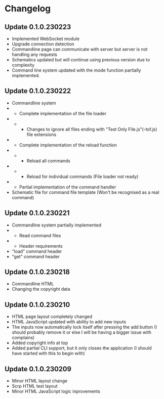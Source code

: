 # Changelog

## Update 0.1.0.230223
- Implemented WebSocket module
- Upgrade connection detection
- Commandline page can communicate with server but server is not handling any requests
- Schematics updated but will continue using previous version due to complexity
- Command line system updated with the mode function partially implemented.

## Update 0.1.0.230222
- Commandline system
- - Complete implementation of the file loader
- - - Changes to ignore all files ending with "Test Only File.js"(-tof.js) file extensions
- - Complete implementation of the reload function
- - - Reload all commands
- - - Reload for individual commands (File loader not ready)
- - Partial implementation of the command handler
- Schematic file for command file template (Won't be recognised as a real command)

## Update 0.1.0.230221
- Commandline system partially implemented
- - Read command files
- - Header requirements
- "load" command header
- "get" command header

## Update 0.1.0.230218
- Commandline HTML
- Changing the copyright data

## Update 0.1.0.230210
- HTML page layout completely changed
- HTML JavaScript updated with ability to add new inputs
- The inputs now automatically lock itself after pressing the add button (I should probably remove it or else I will be having a bigger issue with complains)
- Added copyright info at top
- Added partial CLI support, but it only closes the application (I should have started with this to begin with)

## Update 0.1.0.230209
- Minor HTML layout change
- Scrp HTML test layout
- Minor HTML JavaScript logic inprovements